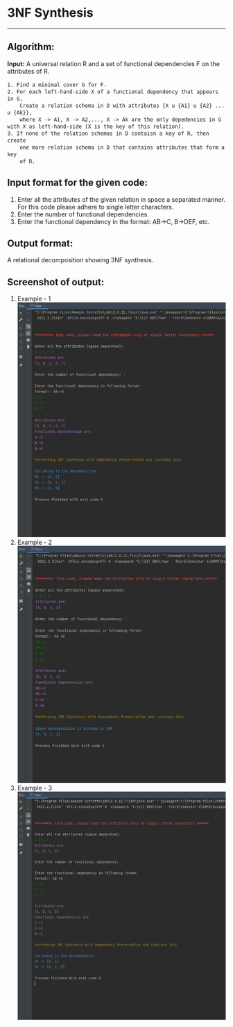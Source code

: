 # 3NF Synthesis

----

## Algorithm:

**Input:** A universal relation R and a set of functional dependencies F on the attributes of R.

    1. Find a minimal cover G for F.
    2. For each left-hand-side X of a functional dependency that appears in G,
        Create a relation schema in D with attributes {X u {A1} u {A2} ... u {Ak}},
        where X -> A1, X -> A2,..., X -> Ak are the only depedencies in G with X as left-hand-side (X is the key of this relation).
    3. If none of the relation schemas in D contaisn a key of R, then create
        one more relation schema in D that contains attributes that form a key
        of R.

## Input format for the given code:
1. Enter all the attributes of the given relation in space a separated manner. For this code please adhere to single letter characters.
2. Enter the number of functional dependencies.
3. Enter the functional dependency in the format: AB->C, B->DEF, etc.

## Output format:
A relational decomposition showing 3NF synthesis.

## Screenshot of output:
1. Example - 1<br/><img src="IO_Images/Example1.png" alt="Example 1">
2. Example - 2<br/><img src="IO_Images/Example2.png" alt="Example 2">
3. Example - 3<br/><img src="IO_Images/Example3.png" alt="Example 3">